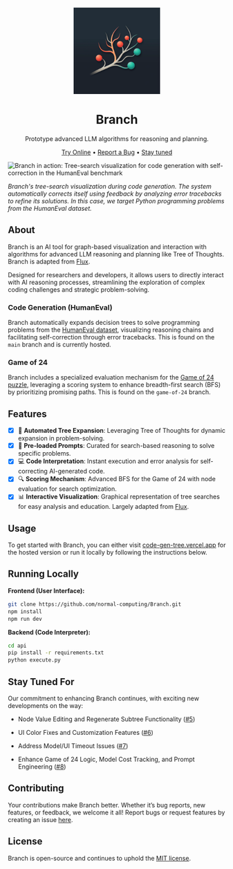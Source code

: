 <div align="center">

<img src="./docs/source/_static/logo.png" alt="Branch Logo" width=200></img>

# Branch

Prototype advanced LLM algorithms for reasoning and planning.

[Try Online](http://code-gen-tree.vercel.app) •
[Report a Bug](https://github.com/normal-computing/Branch/issues) •
[Stay tuned](#stay-tuned-for)

</div>

![Branch in action: Tree-search visualization for code generation with self-correction in the HumanEval benchmark](https://storage.googleapis.com/normal-blog-artifacts/systerm2/tot_demo.gif)

*Branch's tree-search visualization during code generation. The system automatically corrects itself using feedback by analyzing error tracebacks to refine its solutions. In this case, we target Python programming problems from the HumanEval dataset.*

## About

Branch is an AI tool for graph-based visualization and interaction with algorithms for advanced LLM reasoning and planning like Tree of Thoughts. Branch is adapted from [Flux](https://github.com/paradigmxyz/flux).

Designed for researchers and developers, it allows users to directly interact with AI reasoning processes, streamlining the exploration of complex coding challenges and strategic problem-solving.

### Code Generation (HumanEval)

Branch automatically expands decision trees to solve programming problems from the [HumanEval dataset](https://huggingface.co/datasets/openai_humaneval), visualizing reasoning chains and facilitating self-correction through error tracebacks. This is found on the `main` branch and is currently hosted. 

### Game of 24
Branch includes a specialized evaluation mechanism for the [Game of 24 puzzle](https://en.wikipedia.org/wiki/24_(puzzle)), leveraging a scoring system to enhance breadth-first search (BFS) by prioritizing promising paths. This is found on the `game-of-24` branch.

## Features

- [x] 🌳 **Automated Tree Expansion**: Leveraging Tree of Thoughts for dynamic expansion in problem-solving.
- [x] 🧠 **Pre-loaded Prompts**: Curated for search-based reasoning to solve specific problems.
- [x] 💻 **Code Interpretation**: Instant execution and error analysis for self-correcting AI-generated code.
- [x] 🔍 **Scoring Mechanism**: Advanced BFS for the Game of 24 with node evaluation for search optimization.
- [x] 📊 **Interactive Visualization**: Graphical representation of tree searches for easy analysis and education. Largely adapted from [Flux](https://github.com/paradigmxyz/flux).

## Usage

To get started with Branch, you can either visit [code-gen-tree.vercel.app](https://code-gen-tree.vercel.app) for the hosted version or run it locally by following the instructions below.

## Running Locally

**Frontend (User Interface):**

```sh
git clone https://github.com/normal-computing/Branch.git
npm install
npm run dev
```

**Backend (Code Interpreter):**

```sh
cd api
pip install -r requirements.txt
python execute.py
```

## Stay Tuned For

Our commitment to enhancing Branch continues, with exciting new developments on the way:

- Node Value Editing and Regenerate Subtree Functionality ([#5](https://github.com/normal-computing/Branch/issues/5))

- UI Color Fixes and Customization Features ([#6](https://github.com/normal-computing/Branch/issues/6))

- Address Model/UI Timeout Issues ([#7](https://github.com/normal-computing/Branch/issues/7))

- Enhance Game of 24 Logic, Model Cost Tracking, and Prompt Engineering ([#8](https://github.com/normal-computing/Branch/issues/8))

## Contributing

Your contributions make Branch better. Whether it’s bug reports, new features, or feedback, we welcome it all! Report bugs or request features by creating an issue [here](https://github.com/normal-computing/Branch/issues).

## License

Branch is open-source and continues to uphold the [MIT license](LICENSE).